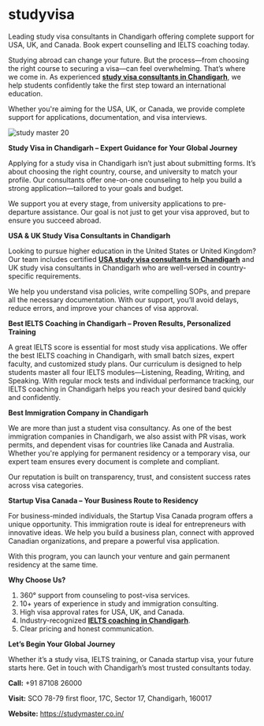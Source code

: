 # studyvisa
Leading study visa consultants in Chandigarh offering complete support for USA, UK, and Canada. Book expert counselling and IELTS coaching today.

Studying abroad can change your future. But the process—from choosing the right course to securing a visa—can feel overwhelming. That’s where we come in. As experienced **[study visa consultants in Chandigarh](https://studymaster.co.in/)**, we help students confidently take the first step toward an international education.

Whether you're aiming for the USA, UK, or Canada, we provide complete support for applications, documentation, and visa interviews.

![study master 20](https://github.com/user-attachments/assets/80f57668-dae6-4af0-a79c-ab9fdd35db8b)

**Study Visa in Chandigarh – Expert Guidance for Your Global Journey**

Applying for a study visa in Chandigarh isn’t just about submitting forms. It’s about choosing the right country, course, and university to match your profile. Our consultants offer one-on-one counseling to help you build a strong application—tailored to your goals and budget.

We support you at every stage, from university applications to pre-departure assistance. Our goal is not just to get your visa approved, but to ensure you succeed abroad.

**USA & UK Study Visa Consultants in Chandigarh**

Looking to pursue higher education in the United States or United Kingdom? Our team includes certified **[USA study visa consultants in Chandigarh](https://studymaster.co.in/study-in-usa/)** and UK study visa consultants in Chandigarh who are well-versed in country-specific requirements.

We help you understand visa policies, write compelling SOPs, and prepare all the necessary documentation. With our support, you’ll avoid delays, reduce errors, and improve your chances of visa approval.

**Best IELTS Coaching in Chandigarh – Proven Results, Personalized Training**

A great IELTS score is essential for most study visa applications. We offer the best IELTS coaching in Chandigarh, with small batch sizes, expert faculty, and customized study plans.
Our curriculum is designed to help students master all four IELTS modules—Listening, Reading, Writing, and Speaking. With regular mock tests and individual performance tracking, our IELTS coaching in Chandigarh helps you reach your desired band quickly and confidently.

**Best Immigration Company in Chandigarh**

We are more than just a student visa consultancy. As one of the best immigration companies in Chandigarh, we also assist with PR visas, work permits, and dependent visas for countries like Canada and Australia. Whether you're applying for permanent residency or a temporary visa, our expert team ensures every document is complete and compliant.

Our reputation is built on transparency, trust, and consistent success rates across visa categories.

**Startup Visa Canada – Your Business Route to Residency**

For business-minded individuals, the Startup Visa Canada program offers a unique opportunity. This immigration route is ideal for entrepreneurs with innovative ideas. We help you build a business plan, connect with approved Canadian organizations, and prepare a powerful visa application.

With this program, you can launch your venture and gain permanent residency at the same time.

**Why Choose Us?**

1. 360° support from counseling to post-visa services.
2. 10+ years of experience in study and immigration consulting.
3. High visa approval rates for USA, UK, and Canada.
4. Industry-recognized **[IELTS coaching in Chandigarh](https://studymaster.co.in/)**.
5. Clear pricing and honest communication.

**Let’s Begin Your Global Journey**

Whether it’s a study visa, IELTS training, or Canada startup visa, your future starts here. Get in touch with Chandigarh’s most trusted consultants today.

**Call:** +91 87108 26000

**Visit:** SCO 78-79 first floor, 17C, Sector 17, Chandigarh, 160017

**Website:** https://studymaster.co.in/
